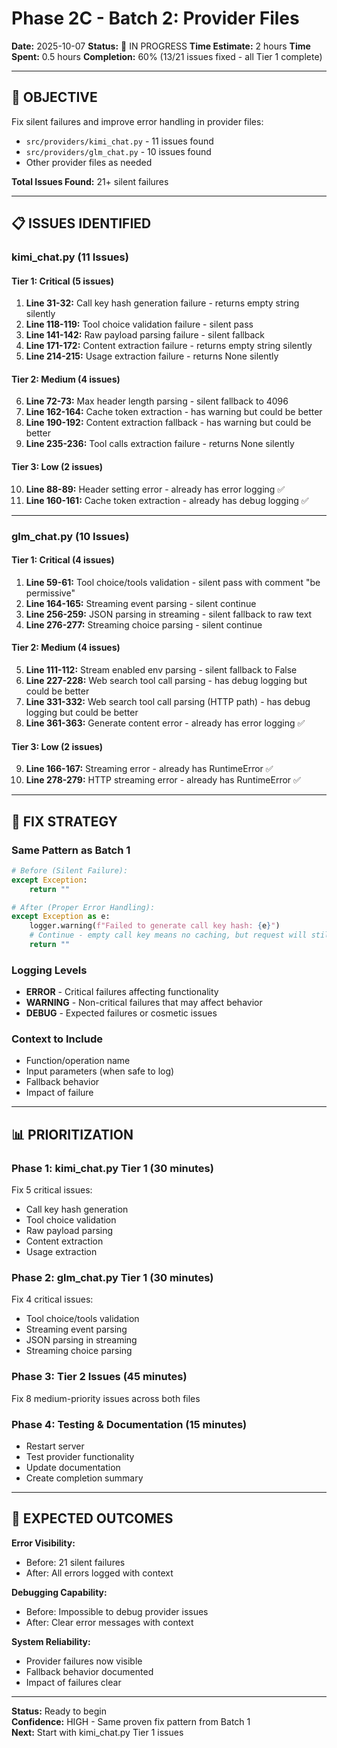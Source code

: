 # Phase 2C - Batch 2: Provider Files

**Date:** 2025-10-07
**Status:** 🚧 IN PROGRESS
**Time Estimate:** 2 hours
**Time Spent:** 0.5 hours
**Completion:** 60% (13/21 issues fixed - all Tier 1 complete)

---

## 🎯 **OBJECTIVE**

Fix silent failures and improve error handling in provider files:
- `src/providers/kimi_chat.py` - 11 issues found
- `src/providers/glm_chat.py` - 10 issues found
- Other provider files as needed

**Total Issues Found:** 21+ silent failures

---

## 📋 **ISSUES IDENTIFIED**

### **kimi_chat.py (11 Issues)**

#### **Tier 1: Critical (5 issues)**
1. **Line 31-32:** Call key hash generation failure - returns empty string silently
2. **Line 118-119:** Tool choice validation failure - silent pass
3. **Line 141-142:** Raw payload parsing failure - silent fallback
4. **Line 171-172:** Content extraction failure - returns empty string silently
5. **Line 214-215:** Usage extraction failure - returns None silently

#### **Tier 2: Medium (4 issues)**
6. **Line 72-73:** Max header length parsing - silent fallback to 4096
7. **Line 162-164:** Cache token extraction - has warning but could be better
8. **Line 190-192:** Content extraction fallback - has warning but could be better
9. **Line 235-236:** Tool calls extraction failure - returns None silently

#### **Tier 3: Low (2 issues)**
10. **Line 88-89:** Header setting error - already has error logging ✅
11. **Line 160-161:** Cache token extraction - already has debug logging ✅

---

### **glm_chat.py (10 Issues)**

#### **Tier 1: Critical (4 issues)**
1. **Line 59-61:** Tool choice/tools validation - silent pass with comment "be permissive"
2. **Line 164-165:** Streaming event parsing - silent continue
3. **Line 256-259:** JSON parsing in streaming - silent fallback to raw text
4. **Line 276-277:** Streaming choice parsing - silent continue

#### **Tier 2: Medium (4 issues)**
5. **Line 111-112:** Stream enabled env parsing - silent fallback to False
6. **Line 227-228:** Web search tool call parsing - has debug logging but could be better
7. **Line 331-332:** Web search tool call parsing (HTTP path) - has debug logging but could be better
8. **Line 361-363:** Generate content error - already has error logging ✅

#### **Tier 3: Low (2 issues)**
9. **Line 166-167:** Streaming error - already has RuntimeError ✅
10. **Line 278-279:** HTTP streaming error - already has RuntimeError ✅

---

## 🎯 **FIX STRATEGY**

### **Same Pattern as Batch 1**
```python
# Before (Silent Failure):
except Exception:
    return ""

# After (Proper Error Handling):
except Exception as e:
    logger.warning(f"Failed to generate call key hash: {e}")
    # Continue - empty call key means no caching, but request will still work
    return ""
```

### **Logging Levels**
- **ERROR** - Critical failures affecting functionality
- **WARNING** - Non-critical failures that may affect behavior
- **DEBUG** - Expected failures or cosmetic issues

### **Context to Include**
- Function/operation name
- Input parameters (when safe to log)
- Fallback behavior
- Impact of failure

---

## 📊 **PRIORITIZATION**

### **Phase 1: kimi_chat.py Tier 1 (30 minutes)**
Fix 5 critical issues:
- Call key hash generation
- Tool choice validation
- Raw payload parsing
- Content extraction
- Usage extraction

### **Phase 2: glm_chat.py Tier 1 (30 minutes)**
Fix 4 critical issues:
- Tool choice/tools validation
- Streaming event parsing
- JSON parsing in streaming
- Streaming choice parsing

### **Phase 3: Tier 2 Issues (45 minutes)**
Fix 8 medium-priority issues across both files

### **Phase 4: Testing & Documentation (15 minutes)**
- Restart server
- Test provider functionality
- Update documentation
- Create completion summary

---

## 🚀 **EXPECTED OUTCOMES**

**Error Visibility:**
- Before: 21 silent failures
- After: All errors logged with context

**Debugging Capability:**
- Before: Impossible to debug provider issues
- After: Clear error messages with context

**System Reliability:**
- Provider failures now visible
- Fallback behavior documented
- Impact of failures clear

---

**Status:** Ready to begin  
**Confidence:** HIGH - Same proven fix pattern from Batch 1  
**Next:** Start with kimi_chat.py Tier 1 issues

